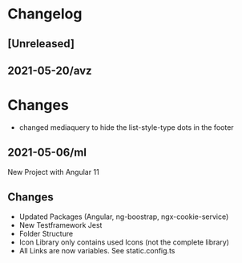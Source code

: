 # Changelog


## [Unreleased]

## 2021-05-20/avz
# Changes   
- changed mediaquery to hide the list-style-type dots in the footer 

## 2021-05-06/ml    
New Project with Angular 11

## Changes
- Updated Packages (Angular, ng-boostrap, ngx-cookie-service)
- New Testframework Jest
- Folder Structure
- Icon Library only contains used Icons (not the complete library)
- All Links are now variables. See static.config.ts
